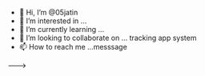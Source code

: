 - 👋 Hi, I’m @05jatin
- 👀 I’m interested in ...
- 🌱 I’m currently learning ...
- 💞️ I’m looking to collaborate on ... tracking app system 
- 📫 How to reach me ...messsage 

--->
